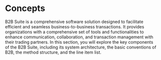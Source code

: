 # Concepts

B2B Suite is a comprehensive software solution designed to facilitate efficient and seamless business-to-business transactions. It provides organizations with a comprehensive set of tools and functionalities to enhance communication, collaboration, and transaction management with their trading partners. In this section, you will explore the key components of the B2B Suite, including its system architecture, the basic conventions of B2B, the method structure, and the line item list.
